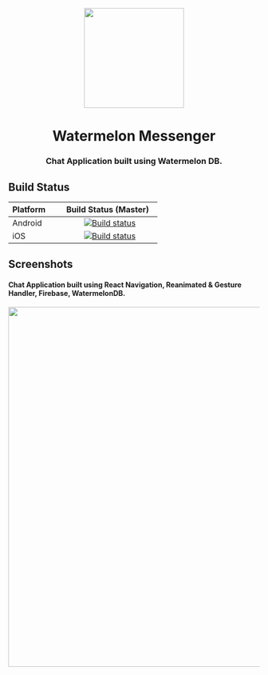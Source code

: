 <p align="center">
  <p align="center">
  <img height="200" src="https://user-images.githubusercontent.com/15869386/68560279-666fce00-0466-11ea-9979-d5ea0a70df50.png" />
  </p>
  <h1 align="center">Watermelon Messenger</h1>
  <h3 align="center">Chat Application built using Watermelon DB.</h3>
  
  ## Build Status

| Platform      | Build Status (Master)  |
| ------------- |:-------------:|
| Android       | [![Build status](https://build.appcenter.ms/v0.1/apps/15bb5577-2c69-4c96-82c0-908e2d7e82f4/branches/master/badge)](https://appcenter.ms)|
| iOS           | [![Build status](https://build.appcenter.ms/v0.1/apps/04e9e7d7-6d2b-4d3d-ba23-b23344629212/branches/master/badge)](https://appcenter.ms)|

## Screenshots
<h4 align="left">Chat Application built using React Navigation, Reanimated & Gesture Handler, Firebase, WatermelonDB.</h4>
  <img height="720" src="https://user-images.githubusercontent.com/15869386/68726498-ab6f3e00-05e7-11ea-91cc-116efe5af4a3.gif" />

</p>

